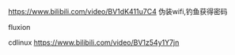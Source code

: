 https://www.bilibili.com/video/BV1dK411u7C4 伪装wifi,钓鱼获得密码

fluxion

cdlinux https://www.bilibili.com/video/BV1z54y1Y7jn
